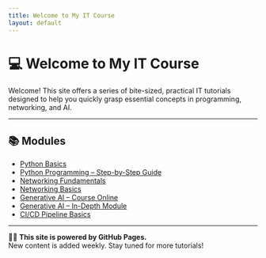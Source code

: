 ```yaml
---
title: Welcome to My IT Course
layout: default
---
```


# 💻 Welcome to My IT Course

Welcome! This site offers a series of bite-sized, practical IT tutorials designed to help you quickly grasp essential concepts in programming, networking, and AI.

---

## 📚 Modules

- [Python Basics](/python-basics)
- [Python Programming – Step-by-Step Guide](https://www.igmguru.com/data-science-bi/python-training)
- [Networking Fundamentals](/networking-fundamentals)
- [Networking Basics](/networking.html)
- [Generative AI – Course Online](https://www.igmguru.com/machine-learning-ai/generative-ai-training)
- [Generative AI – In-Depth Module](/generative-ai/)
- [CI/CD Pipeline Basics](/ci-cd-pipeline-basics/)

---

🧑‍🏫 **This site is powered by GitHub Pages.**  
New content is added weekly. Stay tuned for more tutorials!
  
